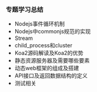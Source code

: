 ### 专题学习总结

- Nodejs事件循环机制
- Nodejs中commonjs规范的实现
- Stream
- child_process和cluster
- Koa2源码解读及Koa2的优势
- 静态资源服务器及需要哪些要素
- 动态web框架的组成及搭建
- API接口及返回数据结构的定义
- 测试相关
